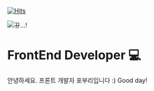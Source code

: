 [![Hits](https://hits.seeyoufarm.com/api/count/incr/badge.svg?url=https%3A%2F%2Fgithub.com%2Fpoburi)](https://hits.seeyoufarm.com)

![뀨...!](https://media.giphy.com/media/vFKqnCdLPNOKc/giphy.gif)

# FrontEnd Developer 💻

안녕하세요. 프론트 개발자 포부리입니다 :)
Good day!


<!--
**poburi/poburi** is a ✨ _special_ ✨ repository because its `README.md` (this file) appears on your GitHub profile.

Here are some ideas to get you started:

- 🔭 I’m currently working on ...
- 🌱 I’m currently learning ...
- 👯 I’m looking to collaborate on ...
- 🤔 I’m looking for help with ...
- 💬 Ask me about ...
- 📫 How to reach me: ...
- 😄 Pronouns: ...
- ⚡ Fun fact: ...
-->
